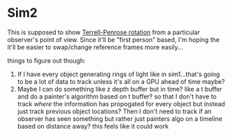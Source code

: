 # Sim2

This is supposed to show [Terrell-Penrose rotation](https://andrewyork.net/Math/TerrellRotation_York.html)
from a particular observer's point of view. Since it'll be "first person" based, I'm hoping the
it'll be easier to swap/change reference frames more easily...

things to figure out though:
1. If I have every object generating rings of light like in sim1...that's going to be a lot of data
to track unless it's all on a GPU ahead of time maybe?
2. Maybe I can do something like z depth buffer but in time? like a t buffer
and do a painter's algorithm based on t buffer? so that I don't have to track
_where_ the information has propogated for every object but instead just track
previous object locations? Then I don't need to track if an observer has seen
something but rather just painters algo on a timeline based on distance away?
this feels like it could work